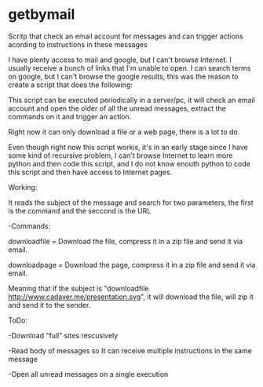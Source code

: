 getbymail
=========

Scritp that check an email account for messages and can trigger actions acording to instructions in these messages

I have plenty access to mail and google, but I can't browse Internet. I usually receive a bunch of links that I'm unable to open. I can search terms on google, but I can't browse the google results, this was the reason to create a script that does the following:

This script can be executed periodically in a server/pc, it will check an email account and open the older of all the unread messages, extract the commands on it and trigger an action.

Right now it can only download a file or a web page, there is a lot to do.

Even though right now this script workis, it's in an early stage since I have some kind of recursive problem, I can't browse Internet to learn more python and then code this script, and I do not know enouth python to code this script and then have access to Internet pages.

Working:

It reads the subject of the message and search for two parameters, the first is the command and the seccond is the URL

 -Commands:

   downloadfile = Download the file, compress it in a zip file and send it via email.

   downloadpage = Download the page, compress it in a zip file and send it via email.

Meaning that if the subject is "downloadfile http://www.cadaver.me/presentation.svg", it will download the file, will zip it and send it to the sender.


ToDo:

-Download "full" sites rescusively

-Read body of messages so It can receive multiple instructions in the same message

-Open all unread messages on a single execution
